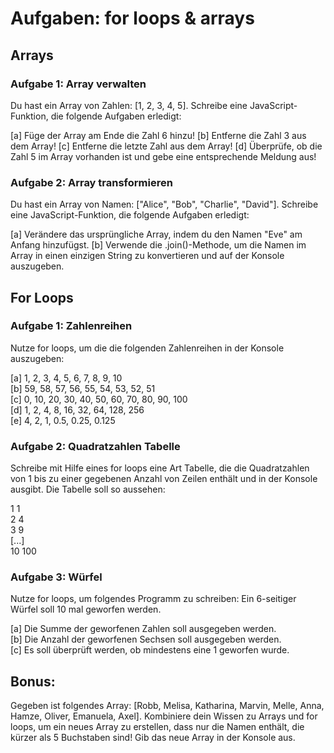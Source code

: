 # Aufgaben: for loops & arrays

## Arrays

### Aufgabe 1: Array verwalten

Du hast ein Array von Zahlen: [1, 2, 3, 4, 5]. Schreibe eine JavaScript-Funktion, die folgende Aufgaben erledigt:

[a] Füge der Array am Ende die Zahl 6 hinzu!
[b] Entferne die Zahl 3 aus dem Array!
[c] Entferne die letzte Zahl aus dem Array!
[d] Überprüfe, ob die Zahl 5 im Array vorhanden ist und gebe eine entsprechende Meldung aus!

### Aufgabe 2: Array transformieren

Du hast ein Array von Namen: ["Alice", "Bob", "Charlie", "David"]. Schreibe eine JavaScript-Funktion, die folgende Aufgaben erledigt:

[a] Verändere das ursprüngliche Array, indem du den Namen "Eve" am Anfang hinzufügst.
[b] Verwende die .join()-Methode, um die Namen im Array in einen einzigen String zu konvertieren und auf der Konsole auszugeben.


## For Loops

### Aufgabe 1: Zahlenreihen

Nutze for loops, um die die folgenden Zahlenreihen in der Konsole auszugeben:

[a] 1, 2, 3, 4, 5, 6, 7, 8, 9, 10 <br>
[b] 59, 58, 57, 56, 55, 54, 53, 52, 51 <br>
[c] 0, 10, 20, 30, 40, 50, 60, 70, 80, 90, 100 <br>
[d] 1, 2, 4, 8, 16, 32, 64, 128, 256 <br>
[e] 4, 2, 1, 0.5, 0.25, 0.125 <br>

### Aufgabe 2: Quadratzahlen Tabelle

Schreibe mit Hilfe eines for loops eine Art Tabelle, die die Quadratzahlen von 1 bis zu einer gegebenen Anzahl von Zeilen enthält und in der Konsole ausgibt. Die Tabelle soll so aussehen:

1    1 <br>
2    4 <br>
3    9 <br>
[...] <br>
10     100    <br>

### Aufgabe 3: Würfel

Nutze for loops, um folgendes Programm zu schreiben: Ein 6-seitiger Würfel soll 10 mal geworfen werden. 

[a] Die Summe der geworfenen Zahlen soll ausgegeben werden. <br>
[b] Die Anzahl der geworfenen Sechsen soll ausgegeben werden. <br>
[c] Es soll überprüft werden, ob mindestens eine 1 geworfen wurde. <br>

## Bonus: 

Gegeben ist folgendes Array: [Robb, Melisa, Katharina, Marvin, Melle, Anna, Hamze, Oliver, Emanuela, Axel]. Kombiniere dein Wissen zu Arrays und for loops, um ein neues Array zu erstellen, dass nur die Namen enthält, die kürzer als 5 Buchstaben sind! Gib das neue Array in der Konsole aus.

